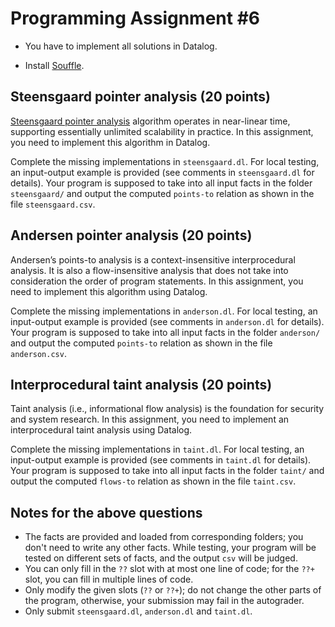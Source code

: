 # Programming Assignment #6

-  You have to implement all solutions in Datalog. 

- Install [Souffle](https://souffle-lang.github.io/install).

## Steensgaard pointer analysis (20 points)

[Steensgaard pointer analysis](https://dl.acm.org/doi/10.1145/237721.237727) algorithm operates in near-linear time, supporting essentially unlimited scalability in practice. In this assignment, you need to implement this algorithm in Datalog.

Complete the missing implementations in `steensgaard.dl`. For local testing, an input-output example is provided (see comments in `steensgaard.dl` for details). Your program is supposed to take into all input facts in the folder `steensgaard/` and output the computed `points-to` relation as shown in the file `steensgaard.csv`.

## Andersen pointer analysis (20 points)

Andersen’s points-to analysis is a context-insensitive interprocedural analysis. It is also a flow-insensitive analysis that does not take into consideration the order of program statements. In this assignment, you need to implement this algorithm using Datalog.

Complete the missing implementations in `anderson.dl`. For local testing, an input-output example is provided (see comments in `anderson.dl` for details). Your program is supposed to take into all input facts in the folder `anderson/` and output the computed `points-to` relation as shown in the file `anderson.csv`.

## Interprocedural taint analysis (20 points)

Taint analysis (i.e., informational flow analysis) is the foundation for security and system research. In this assignment, you need to implement an interprocedural taint analysis using Datalog.

Complete the missing implementations in `taint.dl`. For local testing, an input-output example is provided (see comments in `taint.dl` for details). Your program is supposed to take into all input facts in the folder `taint/` and output the computed `flows-to` relation as shown in the file `taint.csv`.

## Notes for the above questions

- The facts are provided and loaded from corresponding folders; you don't need to write any other facts. While testing, your program will be tested on different sets of facts, and the output `csv` will be judged.
- You can only fill in the `??` slot with at most one line of code; for the `??+` slot, you can fill in multiple lines of code.
- Only modify the given slots (`??` or `??+`); do not change the other parts of the program, otherwise, your submission may fail in the autograder.
- Only submit `steensgaard.dl`, `anderson.dl` and `taint.dl`.





